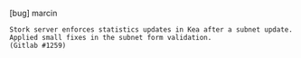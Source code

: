 [bug] marcin

    Stork server enforces statistics updates in Kea after a subnet update.
    Applied small fixes in the subnet form validation.
    (Gitlab #1259)